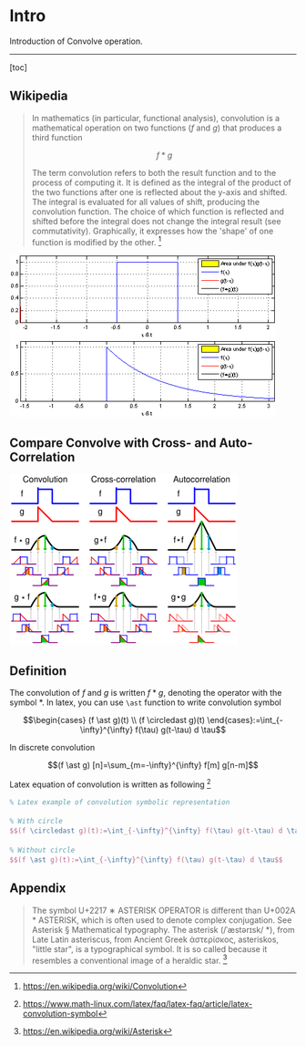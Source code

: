 # Intro

Introduction of Convolve operation.

---

[toc]

## Wikipedia

> In mathematics (in particular, functional analysis), convolution is a mathematical operation on two functions (${f}$ and ${g}$) that produces a third function
>
> $${f \ast g}$$
>
> The term convolution refers to both the result function and to the process of computing it. It is defined as the integral of the product of the two functions after one is reflected about the y-axis and shifted. The integral is evaluated for all values of shift, producing the convolution function. The choice of which function is reflected and shifted before the integral does not change the integral result (see commutativity). Graphically, it expresses how the 'shape' of one function is modified by the other. [^wikiConvolution]

[^wikiConvolution]: <https://en.wikipedia.org/wiki/Convolution>

![example1](./asset/Convolution_of_box_signal_with_itself2.gif "example1")
![example2](./asset/Convolution_of_spiky_function_with_box2.gif "example2")

## Compare Convolve with Cross- and Auto-Correlation

![compare](./asset/Comparison_convolution_correlation.svg.png)

## Definition

The convolution of ${f}$ and ${g}$ is written ${f \ast g}$, denoting the operator with the symbol ${\ast}$.
In latex, you can use `\ast` function to write convolution symbol

$$\begin{cases}
(f \ast g)(t) \\
(f \circledast g)(t)
\end{cases}:=\int_{-\infty}^{\infty} f(\tau) g(t-\tau) d \tau$$

In discrete convolution

$$(f \ast g) [n]=\sum_{m=-\infty}^{\infty} f[m] g[n-m]$$

Latex equation of convolution is written as following [^latexEquationOfConvolutionSymbolic]

```latex
% Latex example of convolution symbolic representation

% With circle
$$(f \circledast g)(t):=\int_{-\infty}^{\infty} f(\tau) g(t-\tau) d \tau$$

% Without circle
$$(f \ast g)(t):=\int_{-\infty}^{\infty} f(\tau) g(t-\tau) d \tau$$
```

[^latexEquationOfConvolutionSymbolic]: https://www.math-linux.com/latex/faq/latex-faq/article/latex-convolution-symbol

## Appendix

> The symbol U+2217 ∗ ASTERISK OPERATOR is different than U+002A * ASTERISK, which is often used to denote complex conjugation. See Asterisk § Mathematical typography.
> The asterisk (/ˈæstərɪsk/ *), from Late Latin asteriscus, from Ancient Greek ἀστερίσκος, asteriskos, "little star", is a typographical symbol. It is so called because it resembles a conventional image of a heraldic star. [^wikiAsterisk]

[^wikiAsterisk]: <https://en.wikipedia.org/wiki/Asterisk>
